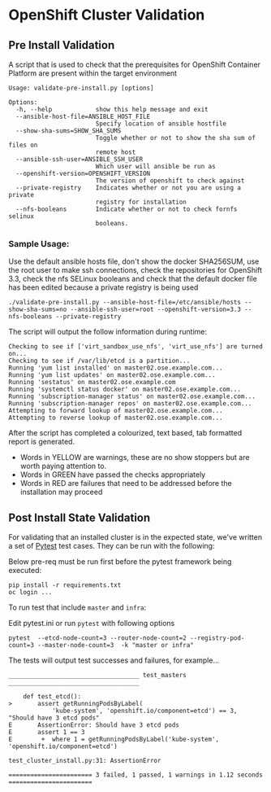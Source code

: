 # OpenShift Cluster Validation

## Pre Install Validation

A script that is used to check that the prerequisites for OpenShift Container Platform are present within the target environment

```
Usage: validate-pre-install.py [options]

Options:
  -h, --help            show this help message and exit
  --ansible-host-file=ANSIBLE_HOST_FILE
                        Specify location of ansible hostfile
  --show-sha-sums=SHOW_SHA_SUMS
                        Toggle whether or not to show the sha sum of files on
                        remote host
  --ansible-ssh-user=ANSIBLE_SSH_USER
                        Which user will ansible be run as
  --openshift-version=OPENSHIFT_VERSION
                        The version of openshift to check against
  --private-registry    Indicates whether or not you are using a private
                        registry for installation
  --nfs-booleans        Indicate whether or not to check fornfs selinux
                        booleans.
```

### Sample Usage:

Use the default ansible hosts file, don't show the docker SHA256SUM, use the root user to make ssh connections, check the repositories for OpenShift 3.3, check the nfs SELinux booleans and check that the default docker file has been edited because a private registry is being used

```./validate-pre-install.py --ansible-host-file=/etc/ansible/hosts --show-sha-sums=no --ansible-ssh-user=root --openshift-version=3.3 --nfs-booleans --private-registry```


The script will output the follow information during runtime:

```Attempting to make a remote SSH connection to: master02.ose.example.com
Checking to see if ['virt_sandbox_use_nfs', 'virt_use_nfs'] are turned on...
Checking to see if /var/lib/etcd is a partition...
Running 'yum list installed' on master02.ose.example.com...
Running 'yum list updates' on master02.ose.example.com...
Running 'sestatus' on master02.ose.example.com
Running 'systemctl status docker' on master02.ose.example.com...
Running 'subscription-manager status' on master02.ose.example.com...
Running 'subscription-manager repos' on master02.ose.example.com...
Attempting to forward lookup of master02.ose.example.com...
Attempting to reverse lookup of master02.ose.example.com...
```

After the script has completed a colourized, text based, tab formatted report is generated.

* Words in YELLOW are warnings, these are no show stoppers but are worth paying attention to.
* Words in GREEN have passed the checks appropriately
* Words in RED are failures that need to be addressed before the installation may proceed

## Post Install State Validation

For validating that an installed cluster is in the expected state, we've written a set of [Pytest](https://docs.pytest.org/en/latest/) test cases. They can be run with the following:

Below pre-req must be run first before the pytest framework being executed:

```
pip install -r requirements.txt
oc login ...
```

To run test that include `master` and `infra`:

Edit pytest.ini  or run `pytest` with following options

```
pytest  --etcd-node-count=3 --router-node-count=2 --registry-pod-count=3 --master-node-count=3  -k "master or infra"
```

The tests will output test successes and failures, for example...
```
____________________________________ test_masters ____________________________________

    def test_etcd():
>       assert getRunningPodsByLabel(
            'kube-system', 'openshift.io/component=etcd') == 3, "Should have 3 etcd pods"
E       AssertionError: Should have 3 etcd pods
E       assert 1 == 3
E        +  where 1 = getRunningPodsByLabel('kube-system', 'openshift.io/component=etcd')

test_cluster_install.py:31: AssertionError

======================= 3 failed, 1 passed, 1 warnings in 1.12 seconds =======================
```
